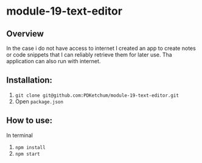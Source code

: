 # module-19-text-editor

## Overview

In the case i do not have access to internet I created an app to create notes or code snippets that I can reliably retrieve them for later use. Tha application can also run with internet.

## Installation:

1. `git clone git@github.com:PDKetchum/module-19-text-editor.git`
2. Open `package.json`

## How to use:

In terminal

1. `npm install`
2. `npm start`
